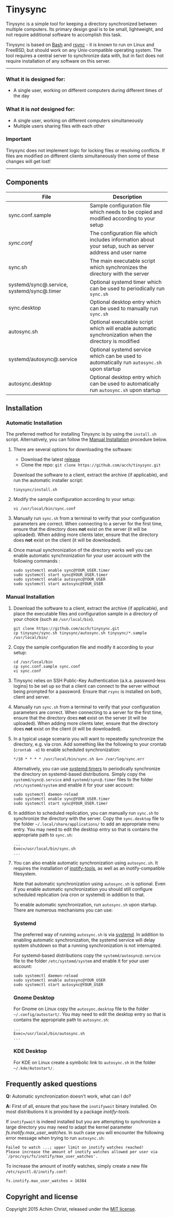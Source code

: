 # Tinysync

Tinysync is a simple tool for keeping a directory synchronized between multiple computers.
Its primary design goal is to be small, lightweight, and not require additional software to accomplish this task.

Tinysync is based on [Bash](https://www.gnu.org/software/bash/) and [rsync](https://rsync.samba.org/) - it is known to run on Linux and FreeBSD, but should work on any Unix-compatible operating system.
The tool requires a central server to synchronize data with, but in fact does not require installation of any software on this server.

---

### What it is designed for:
- A single user, working on different computers during different times of the day

### What it is *not* designed for:
- A single user, working on different computers simultaneously
- Multiple users sharing files with each other

### Important
Tinysync does not implement logic for locking files or resolving conflicts. If files are modified on different clients simultaneously then some of these changes will get lost!

---

## Components

File | Description
--- | ---
sync.conf.sample | Sample configuration file which needs to be copied and modified according to your setup
*sync.conf* | The configuration file which includes information about your setup, such as server address and user name
sync.sh | The main executable script which synchronizes the directory with the server
systemd/sync@.service, systemd/sync@.timer | Optional systemd timer which can be used to periodically run `sync.sh`
sync.desktop | Optional desktop entry which can be used to manually run `sync.sh`
autosync.sh | Optional executable script which will enable automatic synchronization when the directory is modified
systemd/autosync@.service | Optional systemd service which can be used to automatically run `autosync.sh` upon startup
autosync.desktop | Optional desktop entry which can be used to automatically run `autosync.sh` upon startup


## Installation

### Automatic Installation

The preferred method for installing Tinysync is by using the `install.sh` script. Alternatively, you can follow the [Manual Installation](#manual-installation) procedure below.

1. There are several options for downloading the software:

    - Download the latest [release](https://github.com/acch/tinysync/releases/latest)
    - Clone the repo: `git clone https://github.com/acch/tinysync.git`

   Download the software to a client, extract the archive (if applicable), and run the automatic installer script:

    ```
    tinysync/install.sh
    ```

2. Modify the sample configuration according to your setup:

    ```
    vi /usr/local/bin/sync.conf
    ```

3. Manually run `sync.sh` from a terminal to verify that your configuration parameters are correct. When connecting to a server for the first time, ensure that the directory does **not** exist on the server (it will be uploaded). When adding more clients later, ensure that the directory does **not** exist on the client (it will be downloaded).

4. Once manual synchronization of the directory works well you can enable automatic synchronization for your user account with the following commands :

    ```
    sudo systemctl enable sync@YOUR_USER.timer
    sudo systemctl start sync@YOUR_USER.timer
    sudo systemctl enable autosync@YOUR_USER
    sudo systemctl start autosync@YOUR_USER
    ```

### Manual Installation

1. Download the software to a client, extract the archive (if applicable), and place the executable files and configuration sample in a directory of your choice (such as `/usr/local/bin`).

    ```
    git clone https://github.com/acch/tinysync.git
    cp tinysync/sync.sh tinysync/autosync.sh tinysync/*.sample /usr/local/bin/
    ```

2. Copy the sample configuration file and modify it according to your setup:

    ```
    cd /usr/local/bin
    cp sync.conf.sample sync.conf
    vi sync.conf
    ```

3. Tinysync relies on SSH Public-Key Authentication (a.k.a. password-less logins) to be set up so that a client can connect to the server without being prompted for a password. Ensure that `rsync` is installed on both, client and server.

4. Manually run `sync.sh` from a terminal to verify that your configuration parameters are correct. When connecting to a server for the first time, ensure that the directory does **not** exist on the server (it will be uploaded). When adding more clients later, ensure that the directory does **not** exist on the client (it will be downloaded).

5. In a typical usage scenario you will want to repeatedly synchronize the directory, e.g. via cron. Add something like the following to your crontab (`crontab -e`) to enable scheduled synchronization:

    ```
    */10 * * * * /usr/local/bin/sync.sh &>> /var/log/sync.err
    ```

   Alternatively, you can use [systemd timers](https://www.freedesktop.org/software/systemd/man/systemd.timer.html) to periodically synchronize the directory on systemd-based distributions. Simply copy the `systemd/sync@.service` and `systemd/sync@.timer` files to the folder `/etc/systemd/system` and enable it for your user account:

    ```
    sudo systemctl daemon-reload
    sudo systemctl enable sync@YOUR_USER.timer
    sudo systemctl start sync@YOUR_USER.timer
    ```

6. In addition to scheduled replication, you can manually run `sync.sh` to synchronize the directory with the server. Copy the `sync.desktop` file to the folder `~/.local/share/applications/` to add an appropriate menu entry. You may need to edit the desktop entry so that is contains the appropriate path to `sync.sh`:

    ```
    ...
    Exec=/usr/local/bin/sync.sh
    ...
    ```

7. You can also enable automatic synchronization using `autosync.sh`.
   It requires the installation of [inotify-tools](http://wiki.github.com/rvoicilas/inotify-tools/), as well as an inotify-compatible filesystem.

   Note that automatic synchronization using `autosync.sh` is optional. Even if you enable automatic synchronization you should still configure scheduled replication (via cron or systemd) in addition to that.

   To enable automatic synchronization, run `autosync.sh` upon startup. There are numerous mechanisms you can use:

   ### Systemd

   The preferred way of running `autosync.sh` is via [systemd](https://www.freedesktop.org/wiki/Software/systemd/). In addition to enabling automatic synchronization, the systemd service will delay system shutdown so that a running synchronization is not interrupted.

   For systemd-based distributions copy the `systemd/autosync@.service` file to the folder `/etc/systemd/system` and enable it for your user account:

    ```
    sudo systemctl daemon-reload
    sudo systemctl enable autosync@YOUR_USER
    sudo systemctl start autosync@YOUR_USER
    ```

   ### Gnome Desktop

   For Gnome on Linux copy the `autosync.desktop` file to the folder `~/.config/autostart/`. You may need to edit the desktop entry so that is contains the appropriate path to `autosync.sh`:

    ```
    ...
    Exec=/usr/local/bin/autosync.sh
    ...
    ```

   ### KDE Desktop

   For KDE on Linux create a symbolic link to `autosync.sh` in the folder `~/.kde/Autostart/`.

## Frequently asked questions

**Q:** Automatic synchronization doesn't work, what can I do?

**A:** First of all, ensure that you have the `inotifywait` binary installed. On most distributions it is provided by a package *inotify-tools*.

If `inotifywait` is indeed installed but you are attempting to synchronize a large directory you may need to adapt the kernel parameter *fs.inotify.max_user_watches*. In such case you will encounter the following error message when trying to run `autosync.sh`:

```
Failed to watch ...; upper limit on inotify watches reached!
Please increase the amount of inotify watches allowed per user via `/proc/sys/fs/inotify/max_user_watches'.
```

To increase the amount of inotify watches, simply create a new file `/etc/sysctl.d/inotify.conf`:

```
fs.inotify.max_user_watches = 16384
```

## Copyright and license

Copyright 2015 Achim Christ, released under the [MIT license](LICENSE).
